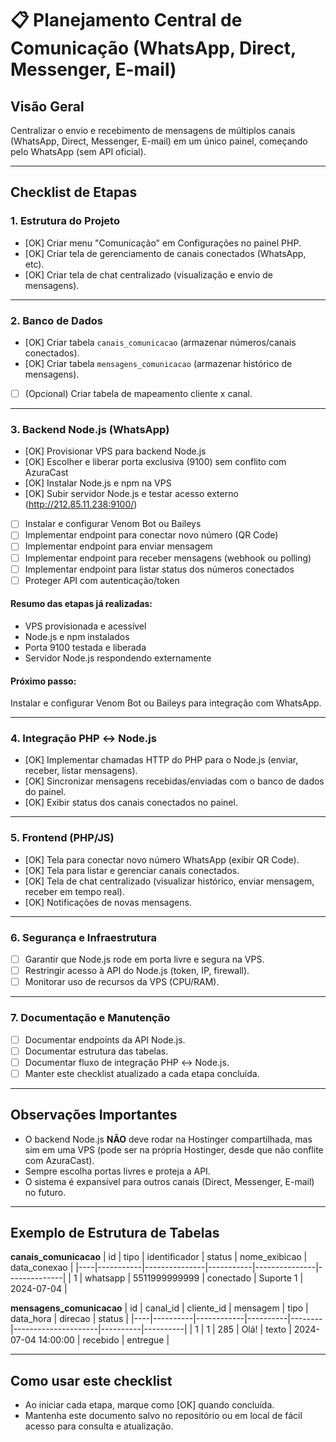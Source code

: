 # 📋 Planejamento Central de Comunicação (WhatsApp, Direct, Messenger, E-mail)

## **Visão Geral**
Centralizar o envio e recebimento de mensagens de múltiplos canais (WhatsApp, Direct, Messenger, E-mail) em um único painel, começando pelo WhatsApp (sem API oficial).

---

## **Checklist de Etapas**

### **1. Estrutura do Projeto**
- [OK] Criar menu "Comunicação" em Configurações no painel PHP.
- [OK] Criar tela de gerenciamento de canais conectados (WhatsApp, etc).
- [OK] Criar tela de chat centralizado (visualização e envio de mensagens).

---

### **2. Banco de Dados**
- [OK] Criar tabela `canais_comunicacao` (armazenar números/canais conectados).
- [OK] Criar tabela `mensagens_comunicacao` (armazenar histórico de mensagens).
- [ ] (Opcional) Criar tabela de mapeamento cliente x canal.

---

### **3. Backend Node.js (WhatsApp)**
- [OK] Provisionar VPS para backend Node.js
- [OK] Escolher e liberar porta exclusiva (9100) sem conflito com AzuraCast
- [OK] Instalar Node.js e npm na VPS
- [OK] Subir servidor Node.js e testar acesso externo (http://212.85.11.238:9100/)
- [ ] Instalar e configurar Venom Bot ou Baileys
- [ ] Implementar endpoint para conectar novo número (QR Code)
- [ ] Implementar endpoint para enviar mensagem
- [ ] Implementar endpoint para receber mensagens (webhook ou polling)
- [ ] Implementar endpoint para listar status dos números conectados
- [ ] Proteger API com autenticação/token

#### **Resumo das etapas já realizadas:**
- VPS provisionada e acessível
- Node.js e npm instalados
- Porta 9100 testada e liberada
- Servidor Node.js respondendo externamente

#### **Próximo passo:**
Instalar e configurar Venom Bot ou Baileys para integração com WhatsApp.

---

### **4. Integração PHP ↔ Node.js**
- [OK] Implementar chamadas HTTP do PHP para o Node.js (enviar, receber, listar mensagens).
- [OK] Sincronizar mensagens recebidas/enviadas com o banco de dados do painel.
- [OK] Exibir status dos canais conectados no painel.

---

### **5. Frontend (PHP/JS)**
- [OK] Tela para conectar novo número WhatsApp (exibir QR Code).
- [OK] Tela para listar e gerenciar canais conectados.
- [OK] Tela de chat centralizado (visualizar histórico, enviar mensagem, receber em tempo real).
- [OK] Notificações de novas mensagens.

---

### **6. Segurança e Infraestrutura**
- [ ] Garantir que Node.js rode em porta livre e segura na VPS.
- [ ] Restringir acesso à API do Node.js (token, IP, firewall).
- [ ] Monitorar uso de recursos da VPS (CPU/RAM).

---

### **7. Documentação e Manutenção**
- [ ] Documentar endpoints da API Node.js.
- [ ] Documentar estrutura das tabelas.
- [ ] Documentar fluxo de integração PHP ↔ Node.js.
- [ ] Manter este checklist atualizado a cada etapa concluída.

---

## **Observações Importantes**
- O backend Node.js **NÃO** deve rodar na Hostinger compartilhada, mas sim em uma VPS (pode ser na própria Hostinger, desde que não conflite com AzuraCast).
- Sempre escolha portas livres e proteja a API.
- O sistema é expansível para outros canais (Direct, Messenger, E-mail) no futuro.

---

## **Exemplo de Estrutura de Tabelas**

**canais_comunicacao**
| id | tipo      | identificador | status    | nome_exibicao | data_conexao |
|----|-----------|---------------|-----------|---------------|--------------|
| 1  | whatsapp  | 5511999999999 | conectado | Suporte 1     | 2024-07-04   |

**mensagens_comunicacao**
| id | canal_id | cliente_id | mensagem | tipo   | data_hora           | direcao  | status   |
|----|----------|------------|----------|--------|---------------------|----------|----------|
| 1  | 1        | 285        | Olá!     | texto  | 2024-07-04 14:00:00 | recebido | entregue |

---

## **Como usar este checklist**
- Ao iniciar cada etapa, marque como [OK] quando concluída.
- Mantenha este documento salvo no repositório ou em local de fácil acesso para consulta e atualização. 